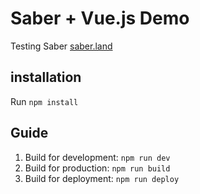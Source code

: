 # Saber + Vue.js Demo

Testing Saber [saber.land](https://saber.land)

## installation
Run `npm install`

## Guide
1. Build for development: `npm run dev`
2. Build for production: `npm run build`
3. Build for deployment: `npm run deploy`

